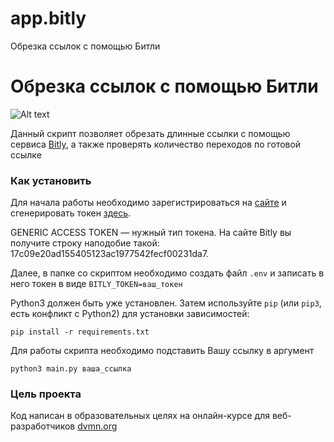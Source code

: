 # app.bitly
Обрезка ссылок с помощью Битли
# Обрезка ссылок с помощью Битли

![Alt text](https://i.pinimg.com/736x/c8/d6/1f/c8d61fa204a337e714106643a0bb80c0.jpg)


Данный скрипт позволяет обрезать длинные ссылки с помощью сервиса [Bitly](https://app.bitly.com/), а также проверять количество переходов по готовой ссылке

### Как установить

Для начала работы необходимо зарегистрироваться на [сайте](https://app.bitly.com/bbt2/) и сгенерировать токен [здесь](https://app.bitly.com/settings/apps/).

GENERIC ACCESS TOKEN — нужный тип токена. На сайте Bitly вы получите строку наподобие такой: 17c09e20ad155405123ac1977542fecf00231da7.

Далее, в папке со скриптом необходимо создать файл `.env` и записать в него токен в виде `BITLY_TOKEN=ваш_токен`

Python3 должен быть уже установлен. 
Затем используйте `pip` (или `pip3`, есть конфликт с Python2) для установки зависимостей:
```
pip install -r requirements.txt
```
Для работы скрипта необходимо подставить Вашу ссылку в аргумент
```
python3 main.py ваша_ссылка
```
### Цель проекта

Код написан в образовательных целях на онлайн-курсе для веб-разработчиков [dvmn.org](https://dvmn.org/)
